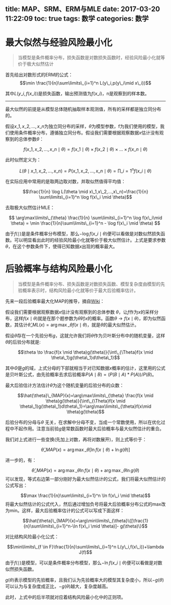 title: MAP、SRM、ERM与MLE
date: 2017-03-20 11:22:09
toc: true
tags: 数学
categories: 数学
---

# 最大似然与经验风险最小化

>当模型是条件概率分布，损失函数是对数损失函数时，经验风险最小化就等价于极大似然估计

首先给出对数形式的ERM的公式：
$$\min \frac{1}{n}\sum\limits\_{i=1}^n L(y\_i,p(y\_i\mid x\_i))$$

其中$L(y\_i,f(x\_i))$是损失函数，输出预测值为$f(x\_i)$，n是观察到的样本数。

---

最大似然的前提是从模型总体随机抽取样本观测值，所有的采样都是独立同分布的。
<!--more-->
假设$x\_1,x\_2,...,x\_n$为独立同分布的采样，$\theta$为模型参数，f为我们使用的模型，我们使用条件概率分布，遵循独立同分布。假设我们需要根据观察数据$x$估计没有观察到的总体参数$\theta$：

$$f(x\_1,x\_2,...,x\_n \mid \theta)=f(x\_1 \mid \theta)\times f(x\_2 \mid \theta)\times...\times f(x\_n \mid \theta)$$

此时似然定义为：

$$L(\theta \mid x\_1,x\_2,...,x\_n)=P(x\_1,x\_2,...,x\_n\mid \theta)=\prod\limits\_{i=1}^n f(x\_i \mid \theta)$$

在实际应用中常用的是取两边取对数，并取似然值得平均值：

$$\frac{1}{n} \log L(\theta \mid x\_1,x\_2,...,x\_n)=\frac{1}{n} \sum\limits\_{i=1}^n \log f(x\_i \mid \theta)$$

去取极大似然估计MLE：

$$
\arg\max\limits\_{\theta} \frac{1}{n} \sum\limits\_{i=1}^n \log f(x\_i\mid \theta)
= \min \frac{1}{n}\sum\limits\_{i=1}^n - \log f(x\_i \mid \theta)
$$

由于$f(\mid)$是是条件概率分布模型，那么$-\log f(x\_i\mid \theta)$便可以看做是对数似然损失函数。可以明显看出此时的经验风险最小化就等价于极大似然估计。上式是要求参数$\theta$，在这个参数条件下，使得已知数据$x$出现的概率最大。


# 后验概率与结构风险最小化

>当模型是条件概率分布、损失函数是对数损失函数、模型复杂度由模型的先验概率表示时，结构风险最小化就等价于最大后验概率估计。


先来一段后验概率最大化MAP的推导，摘自[Wiki](https://zh.wikipedia.org/wiki/%E6%9C%80%E5%A4%A7%E5%90%8E%E9%AA%8C%E6%A6%82%E7%8E%87)：

假设我们需要根据观察数据$x$估计没有观察到的总体参数 $\theta$，让$f$作为$x$的采样分布，这样$f(x\mid \theta)$就是在那个题参数为$\theta$时$x$的概率。函数$\theta \to f(x \mid \theta)$，即为似然函数，其估计$\hat{\theta}\_{ML}(x)=\arg\max\limits\_{\theta}f(x\mid \theta)$，就是$\theta$的最大似然估计。

假设$\theta$存在一个先验分布$g$，这就允许我们将$\theta$作为贝叶斯分布中的随机变量，这样$\theta$的后验分布就是:

$$\theta \to \frac{f(x \mid \theta)g(\theta)}{\int\_{\Theta}f(x \mid \theta\_1)g(\theta\_1)d\theta\_1}$$

其中$\Theta$是$g$的域，上式分母的下部就相当于对已知数据$x$概率的估计，这里用的公式是贝叶斯公式，由先验概率去求后验概率$P(A\mid B)=(P(B\mid A)*P(A))/P(B)$。

最大后验估计方法估计$\theta$为这个随机变量的后验分布的众数：

$$\hat{\theta}\_{MAP}(x)=\arg\max\limits\_{\theta} \frac{f(x \mid \theta)g(\theta)}{\int\_{\Theta}f(x \mid \theta\_1)g(\theta\_1)d\theta\_1}=\arg\max\limits\_{\theta}f(x\mid \theta)g(\theta)$$

后验分布的分母与$\theta$ 无关，在求解中分母不变，当成一个常数使用，所以在优化过程中不起作用。注意当前验$g$是常数函数时最大后验概率与最大似然估计的重合。

我们对上式进行一些变换(先加上对数，再将对数展开)，则上式等价于：

$$\hat{\theta}\_{MAP}(x)=\arg\max\limits\_{\theta} [\ln f(x\mid \theta)+\ln g(\theta)]$$

进一步的，有：

$$\hat{\theta}\_{MAP}(x)=\arg\max\limits\_{\theta} \ln f(x \mid \theta)+\arg\max\limits\_{\theta} \ln g(\theta)$$
可以发现，等式右边第一部分刚好为最大似然估计的公式，我们将最大似然估计的公式写出：

$$\max \frac{1}{n}\sum\limits\_{i=1}^n \ln f(x\_i \mid \theta)$$
将最大似然估计的公式代入，然后通过增加负号将最大后验概率分布公式的max改为min。这样，最大后验概率估计的公式可以写成下面这样：

$$\hat{\theta}\_{MAP}(x)=\arg\min\limits\_{\theta}\{[\frac{1}{n}\sum\limits\_{i=1}^n-\ln f(x\_i \mid \theta)]- g(\theta)\}$$

对比结构风险最小化公式：

$$\min\limits\_{f \in F}\frac{1}{n}\sum\limits\_{i=1}^n L(y\_i,f(x\_i))+\lambda J(f)$$

由于$f(\mid)$是模型，可以是条件概率分布模型，那么$-\ln f(x\_i\mid \theta)$便可以看做是对数似然损失函数。

$g(\theta)$表示模型的先验概率，且我们认为先验概率大的模型其复杂度小，所以$-g(\theta)$可以认为与复杂度成正比，$-g(\theta)$越大，复杂度越高。

此时，上式中的后半项就对应着结构风险最小化中的正则项。
